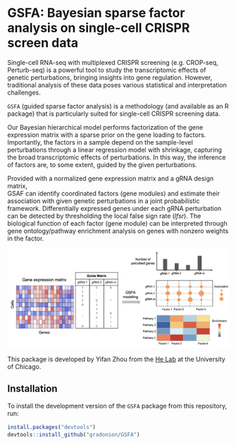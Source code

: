 # GSFA: Bayesian sparse factor analysis on single-cell CRISPR screen data

Single-cell RNA-seq with multiplexed CRISPR screening (e.g. CROP-seq, Perturb-seq) 
is a powerful tool to study the transcriptomic effects of genetic perturbations, 
bringing insights into gene regulation. However, traditional analysis of these data 
poses various statistical and interpretation challenges.

`GSFA` (guided sparse factor analysis) is a methodology (and available as an R package) 
that is particularly suited for single-cell CRISPR screening data. 

Our Bayesian hierarchical model performs factorization of the gene expression matrix with 
a sparse prior on the gene loading to factors. Importantly, the factors in a sample 
depend on the sample-level perturbations through a linear regression model with shrinkage, 
capturing the broad transcriptomic effects of perturbations. In this way, the inference 
of factors are, to some extent, guided by the given perturbations.

Provided with a normalized gene expression matrix and a gRNA design matrix,   
GSAF can identify coordinated factors (gene modules) and estimate their association with 
given genetic perturbations in a joint probabilistic framework. 
Differentially expressed genes under each gRNA perturbation can be detected 
by thresholding the local false sign rate (_lfsr_). The biological function 
of each factor (gene module) can be interpreted through gene ontology/pathway enrichment analysis 
on genes with nonzero weights in the factor.  

![input output](man/figures/schematic.png)

This package is developed by Yifan Zhou from the
[He Lab](http://xinhelab.org) at the University of Chicago.


## Installation

To install the development version of the `GSFA` package from this repository, run:

```R
install.packages("devtools")
devtools::install_github("gradonion/GSFA")
```
